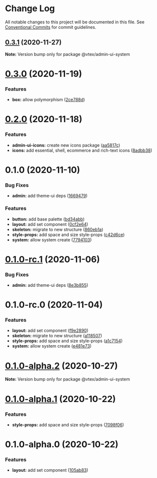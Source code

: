 # Change Log

All notable changes to this project will be documented in this file.
See [Conventional Commits](https://conventionalcommits.org) for commit guidelines.

## [0.3.1](https://github.com/vtex/onda/compare/@vtex/admin-ui-system@0.3.0...@vtex/admin-ui-system@0.3.1) (2020-11-27)

**Note:** Version bump only for package @vtex/admin-ui-system





# [0.3.0](https://github.com/vtex/onda/compare/@vtex/admin-ui-system@0.2.0...@vtex/admin-ui-system@0.3.0) (2020-11-19)


### Features

* **box:** allow polymorphism ([2ce788d](https://github.com/vtex/onda/commit/2ce788d8e239be1ce209c50d23792d289436e17c))





# [0.2.0](https://github.com/vtex/onda/compare/@vtex/admin-ui-system@0.1.0...@vtex/admin-ui-system@0.2.0) (2020-11-18)


### Features

* **admin-ui-icons:** create new icons package ([aa5817c](https://github.com/vtex/onda/commit/aa5817c96259555949744c0207b0106cd4ffd314))
* **icons:** add essential, shell, ecommerce and rich-text icons ([8adbb38](https://github.com/vtex/onda/commit/8adbb383347bb9c79dd81f2d9742aad42695d05f))





# 0.1.0 (2020-11-10)


### Bug Fixes

* **admin:** add theme-ui deps ([1669479](https://github.com/vtex/onda/commit/1669479dc7263d01db8e548bc73285faa473550e))


### Features

* **button:** add base palette ([bd34abb](https://github.com/vtex/onda/commit/bd34abbc6d514b117df045135d5a1908e20d6fb5))
* **layout:** add set component ([0cf2e64](https://github.com/vtex/onda/commit/0cf2e64982da41b59858782ea66927f48dca25bb))
* **skeleton:** migrate to new structure ([860eb1a](https://github.com/vtex/onda/commit/860eb1aee1e038d3ea658c55dd80f26cfa13d14d))
* **style-props:** add space and size style-props ([c42d6ce](https://github.com/vtex/onda/commit/c42d6cecd9c5515f68e6f9472fb701443e102e38))
* **system:** allow system create ([7794103](https://github.com/vtex/onda/commit/77941035bae1256e5d8934fa9046a3c78ce27aaf))





# [0.1.0-rc.1](https://github.com/vtex/onda/compare/@vtex/admin-ui-system@0.1.0-rc.0...@vtex/admin-ui-system@0.1.0-rc.1) (2020-11-06)


### Bug Fixes

* **admin:** add theme-ui deps ([8e3b855](https://github.com/vtex/onda/commit/8e3b855d0ba1268c13837d3859fee112078405c3))





# 0.1.0-rc.0 (2020-11-04)


### Features

* **layout:** add set component ([f9e2890](https://github.com/vtex/onda/commit/f9e28907a14e675e5fdc935f8ebfe3cf15179f5f))
* **skeleton:** migrate to new structure ([a118507](https://github.com/vtex/onda/commit/a11850778379d4e3f5bb608878daf4d280b3934b))
* **style-props:** add space and size style-props ([a1c7154](https://github.com/vtex/onda/commit/a1c715425062829102452d86ad3fd2887178a30b))
* **system:** allow system create ([e481e73](https://github.com/vtex/onda/commit/e481e73c65bbd35891617e5cb047102f9c251dac))





# [0.1.0-alpha.2](https://github.com/vtex/onda/compare/@vtex/admin-ui-system@0.1.0-alpha.1...@vtex/admin-ui-system@0.1.0-alpha.2) (2020-10-27)

**Note:** Version bump only for package @vtex/admin-ui-system





# [0.1.0-alpha.1](https://github.com/vtex/onda/compare/@vtex/admin-ui-system@0.1.0-alpha.0...@vtex/admin-ui-system@0.1.0-alpha.1) (2020-10-22)


### Features

* **style-props:** add space and size style-props ([7098f06](https://github.com/vtex/onda/commit/7098f06843f0e02d29c6366eca2cb76e84616802))





# 0.1.0-alpha.0 (2020-10-22)


### Features

* **layout:** add set component ([105ab83](https://github.com/vtex/onda/commit/105ab837ac10d3a0442157f98d562e3d0a16949a))
